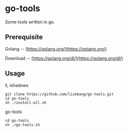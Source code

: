# go-tools

Some tools written in go.

## Prerequisite

Golang -- [https://golang.org/](https://golang.org/)

Download -- [https://golang.org/dl/](https://golang.org/dl/)

## Usage

ll, ishadowx

```shell
git clone https://github.com/lizebang/go-tools.git
cd go-tools
sh ./install-all.sh
```

go-tools

```shell
cd go-tools
sh ./go-tools.sh
```